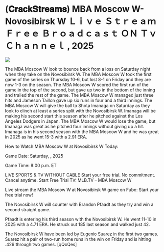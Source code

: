# (𝐂𝐫𝐚𝐜𝐤𝐒𝐭𝐫𝐞𝐚𝐦𝐬) MBA Moscow W-Novosibirsk W Ｌｉｖｅ Ｓｔｒｅａｍ Ｆｒｅｅ Ｂｒｏａｄｃａｓｔ ＯＮ Ｔｖ Ｃｈａｎｎｅｌ , 2025  
  
  
[![](https://i.imgur.com/qSNzIqt.png)](https://movie.rssnews.media/gOLjkIVAV.php)  
  
The MBA Moscow W look to bounce back from a loss on Saturday night when they take on the Novosibirsk W. The MBA Moscow W took the first game of the series on Thursday 10-6, but lost 8-1 on Friday and they are now 1-3 on the season. The MBA Moscow W scored the first run of the game in the top of the second, but gave up two in the bottom of the inning and trailed the rest of the game. The MBA Moscow W managed just three hits and Jameson Taillon gave up six runs in four and a third innings. The MBA Moscow W will give the ball to Shota Imanaga on Saturday as they look to clinch at least a series split with the Novosibirsk W. Imanaga will be making his second start this season after he pitched against the Los Angeles Dodgers in Japan. The MBA Moscow W would lose the game, but Imanaga was great as he pitched four innings without giving up a hit. Imanaga is in his second season with the MBA Moscow W and he was great in 2025 as he went 15-3 with a 2.91 ERA.

How to Watch MBA Moscow W at Novosibirsk W Today:

Game Date: Saturday, , 2025

Game Time: 8:00 p.m. ET

LIVE SPORTS & TV WITHOUT CABLE
Start your free trial. No commitment. Cancel anytime.
Start Free Trial
TV: MLB.TV – MBA Moscow W

Live stream the MBA Moscow W at Novosibirsk W game on Fubo: Start your free trial now!

The Novosibirsk W will counter with Brandon Pfaadt as they try and win a second straight game.

Pfaadt is entering his third season with the Novosibirsk W. He went 11-10 in 2025 with a 4.71 ERA. He struck out 185 last season and walked just 42.

The Novosibirsk W have been led by Eugenio Suarez in the first two games. Suarez hit a pair of two-run home runs in the win on Friday and is hitting .429 through two games. [qQoQes]